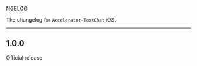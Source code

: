 NGELOG

The changelog for `Accelerator-TextChat` iOS.

--------------------------------------

1.0.0
-----

Official release


